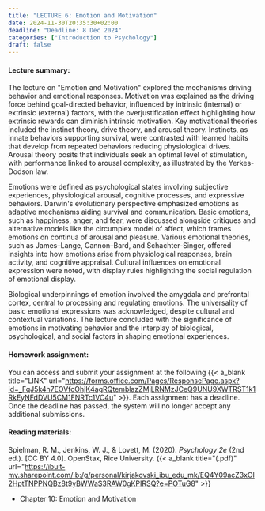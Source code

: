 ```yaml
---
title: "LECTURE 6: Emotion and Motivation"
date: 2024-11-30T20:35:30+02:00
deadline: "Deadline: 8 Dec 2024"
categories: ["Introduction to Psychology"]
draft: false
---
```


#### Lecture summary:

The lecture on "Emotion and Motivation" explored the mechanisms driving behavior and emotional responses. Motivation was explained as the driving force behind goal-directed behavior, influenced by intrinsic (internal) or extrinsic (external) factors, with the overjustification effect highlighting how extrinsic rewards can diminish intrinsic motivation. Key motivational theories included the instinct theory, drive theory, and arousal theory. Instincts, as innate behaviors supporting survival, were contrasted with learned habits that develop from repeated behaviors reducing physiological drives. Arousal theory posits that individuals seek an optimal level of stimulation, with performance linked to arousal complexity, as illustrated by the Yerkes-Dodson law.

Emotions were defined as psychological states involving subjective experiences, physiological arousal, cognitive processes, and expressive behaviors. Darwin's evolutionary perspective emphasized emotions as adaptive mechanisms aiding survival and communication. Basic emotions, such as happiness, anger, and fear, were discussed alongside critiques and alternative models like the circumplex model of affect, which frames emotions on continua of arousal and pleasure. Various emotional theories, such as James–Lange, Cannon–Bard, and Schachter-Singer, offered insights into how emotions arise from physiological responses, brain activity, and cognitive appraisal. Cultural influences on emotional expression were noted, with display rules highlighting the social regulation of emotional display.

Biological underpinnings of emotion involved the amygdala and prefrontal cortex, central to processing and regulating emotions. The universality of basic emotional expressions was acknowledged, despite cultural and contextual variations. The lecture concluded with the significance of emotions in motivating behavior and the interplay of biological, psychological, and social factors in shaping emotional experiences.

#### Homework assignment:

You can access and submit your assignment at the following {{< a_blank title="LINK" url="https://forms.office.com/Pages/ResponsePage.aspx?id=_FqJ5k4h7EOVfcOhjK4agRQtemblazZMjLRNMzJCeQ9UNU9XWTRST1k1RkEyNFdDVU5CM1FNRTc1VC4u" >}}. Each assignment has a deadline. Once the deadline has passed, the system will no longer accept any additional submissions.

#### Reading materials:

Spielman, R. M., Jenkins, W. J., & Lovett, M. (2020). *Psychology 2e* (2nd ed.). [CC BY 4.0]. OpenStax, Rice University. {{< a_blank title="(.pdf)" url="https://ibuit-my.sharepoint.com/:b:/g/personal/kirjakovski_ibu_edu_mk/EQ4Y09acZ3xOl2HptTNPPNQBz8t9yBWWaS3RAW0gKPIRSQ?e=POTuG8" >}}

* Chapter 10: Emotion and Motivation
